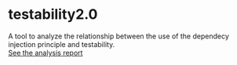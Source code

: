 # testability2.0

A tool to analyze the relationship between the use of the dependecy injection principle and testability.</br>
[See the analysis report](report/testability.pdf)

